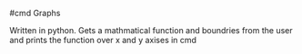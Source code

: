 #cmd Graphs


Written in python.
Gets a mathmatical function and boundries from the user and prints the function over x and y axises in cmd
